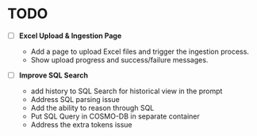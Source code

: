 # TODO

- [ ] **Excel Upload & Ingestion Page**
  - Add a page to upload Excel files and trigger the ingestion process.
  - Show upload progress and success/failure messages. 

- [ ] **Improve SQL Search**
  - add history to SQL Search for historical view in the prompt
  - Address SQL parsing issue
  - Add the ability to reason through SQL 
  - Put SQL Query in COSMO-DB in separate container
  - Address the extra tokens issue




